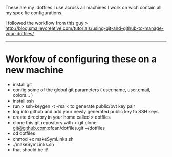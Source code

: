 These are my .dotfiles I use across all machines I work on wich contain all my specific configurations.

I followed the workflow from this guy > http://blog.smalleycreative.com/tutorials/using-git-and-github-to-manage-your-dotfiles/

- - -

# Workfow of configuring these on a new machine

* install git
* config some of the global git parameters ( user.name, user.email, colors... )
* install ssh
* run > ssh-keygen -t -rsa < to generate public/pvt key pair
* log into github and add your newly generated public key to SSH keys
* create directory in your home called > dotfiles
* clone this git repository with > git clone git@github.com:ofcan/dotfiles.git ~/dotfiles
* cd dotfiles
* chmod +x makeSymLinks.sh
* ./makeSymLinks.sh
* that should be it!
